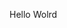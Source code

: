 Hello Wolrd








































































































































































































































































































































































































































































































































































































































































































































































































































































































































































































































































































































































































































































































































































































































































































































































































































































































































































































































































































































































































































































































































































































































































































































































































































































































































































































































































































































































































